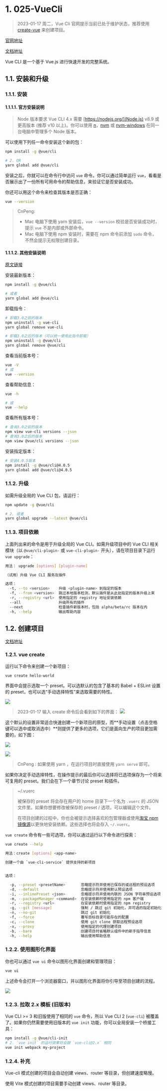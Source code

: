 # 1. 025-VueCli

> 2023-01-17 周二，Vue Cli 官网提示当前已处于维护状态，推荐使用 [create-vue](https://github.com/vuejs/create-vue) 来创建项目。

[官网地址](https://cli.vuejs.org)

[文档地址](https://cli.vuejs.org/zh/guide/)

Vue CLI 是一个基于 Vue.js 进行快速开发的完整系统。

## 1.1. 安装和升级

### 1.1.1. 安装

#### 1.1.1.1. 官方安装说明

>Node 版本要求
>Vue CLI 4.x 需要 [https://nodejs.org/](Node.js) v8.9 或更高版本 (推荐 v10 以上)。你可以使用 [n](https://github.com/tj/n)，[nvm](https://github.com/creationix/nvm) 或 [nvm-windows](https://github.com/coreybutler/nvm-windows) 在同一台电脑中管理多个 Node 版本。

可以使用下列任一命令安装这个新的包：

```bash
npm install -g @vue/cli

# 2. OR
yarn global add @vue/cli
```

安装之后，你就可以在命令行中访问 `vue` 命令。你可以通过简单运行 `vue`，看看是否展示出了一份所有可用命令的帮助信息，来验证它是否安装成功。

你还可以用这个命令来检查其版本是否正确：

```bash
vue --version
```

>CnPeng: 
>
>* Mac 电脑下使用 yarn 安装后，`vue --version` 校验是否安装成功时，提示 `vue` 不是内部或外部命令。
>* Mac 电脑下使用 npm 安装时，需要在 npm 命令前添加 `sudo` 命令， 不然会提示无权限创建目录。

#### 1.1.1.2. 其他安装说明

[原文链接](https://blog.csdn.net/weixin_50889870/article/details/117465605)

安装最新版本：

```bash
npm install -g @vue/cli

# 或者
yarn global add @vue/cli
```

卸载指令：

```bash
# 卸载3.0之前的版本
npm uninstall -g vue-cli
yarn global remove vue-cli

# 卸载3.0之后的版本（可以统一使用此指令卸载）
npm uninstall -g @vue/cli
yarn global remove @vue/cli
```

查看当前版本号：

```bash
vue -V
# 或
vue --version
```

查看帮助信息：

```bash
vue -h 

# 或
vue --help
```

查看所有版本号：

```bash
# 查询3.0之前的版本
npm view vue-cli versions --json
# 查询3.0之后的版本
npm view @vue/cli versions --json
```

安装指定版本：

```bash
# 安装4.0.5版本
npm install -g @vue/cli@4.0.5
yarn global add @vue/cli@4.0.5
```

### 1.1.2. 升级

如需升级全局的 Vue CLI 包，请运行：

```bash
npm update -g @vue/cli

# 2. 或者
yarn global upgrade --latest @vue/cli
```

### 1.1.3. 项目依赖

上面列出来的命令是用于升级全局的 Vue CLI。如需升级项目中的 Vue CLI 相关模块（以 `@vue/cli-plugin-` 或 `vue-cli-plugin-` 开头），请在项目目录下运行 `vue upgrade`：

```bash
用法： upgrade [options] [plugin-name]

（试用）升级 Vue CLI 服务及插件

选项：
  -t, --to <version>    升级 <plugin-name> 到指定的版本
  -f, --from <version>  跳过本地版本检测，默认插件是从此处指定的版本升级上来
  -r, --registry <url>  使用指定的 registry 地址安装依赖
  --all                 升级所有的插件
  --next                检查插件新版本时，包括 alpha/beta/rc 版本在内
  -h, --help            输出帮助内容
```

## 1.2. 创建项目

[文档地址](https://cli.vuejs.org/zh/guide/creating-a-project.html)

### 1.2.1. vue create

运行以下命令来创建一个新项目：

```bash
vue create hello-world
```

界面中会提示选取一个 preset。可以选默认的包含了基本的 Babel + ESLint 设置的 preset，也可以选“手动选择特性”来选取需要的特性。

![](pics/20230117143135217_1202861758.png)

> 2023-01-17 输入 create 命令后会看到如下的界面：
>![](pics/20230117144847011_944123840.png)


这个默认的设置非常适合快速创建一个新项目的原型，而**手动设置（点击空格键可以选中或取消选中）**则提供了更多的选项，它们是面向生产的项目更加需要的，如下图：

![](pics/20230117143200484_86513848.png)

![](pics/20230117145720714_132711197.png)

>CnPeng : 如果使用 yarn ，在运行项目时直接使用 `yarn serve` 即可。

如果你决定手动选择特性，在操作提示的最后你可以选择将已选项保存为一个将来可复用的 preset。我们会在下一个章节讨论 preset 和插件。

>~/.vuerc
>
>被保存的 preset 将会存在用户的 home 目录下一个名为 `.vuerc` 的 JSON 文件里。如果你想要修改被保存的 preset / 选项，可以编辑这个文件。
>
>在项目创建的过程中，你也会被提示选择喜欢的包管理器或使用[淘宝 npm 镜像源](https://npmmirror.com/)以更快地安装依赖。这些选择也将会存入 `~/.vuerc`。

`vue create` 命令有一些可选项，你可以通过运行以下命令进行探索：

```bash
vue create --help
```

```bash
用法：create [options] <app-name>

创建一个由 `vue-cli-service` 提供支持的新项目


选项：

  -p, --preset <presetName>       忽略提示符并使用已保存的或远程的预设选项
  -d, --default                   忽略提示符并使用默认预设选项
  -i, --inlinePreset <json>       忽略提示符并使用内联的 JSON 字符串预设选项
  -m, --packageManager <command>  在安装依赖时使用指定的 npm 客户端
  -r, --registry <url>            在安装依赖时使用指定的 npm registry
  -g, --git [message]             强制 / 跳过 git 初始化，并可选的指定初始化提交信息
  -n, --no-git                    跳过 git 初始化
  -f, --force                     覆写目标目录可能存在的配置
  -c, --clone                     使用 git clone 获取远程预设选项
  -x, --proxy                     使用指定的代理创建项目
  -b, --bare                      创建项目时省略默认组件中的新手指导信息
  -h, --help                      输出使用帮助信息
```

### 1.2.2. 使用图形化界面

你也可以通过 `vue ui` 命令以图形化界面创建和管理项目：

```bash
vue ui
```

上述命令会打开一个浏览器窗口，并以图形化界面将你引导至项目创建的流程。

![](pics/20230117143648255_270807519.png)


### 1.2.3. 拉取 2.x 模板 (旧版本)

Vue CLI >= 3 和旧版使用了相同的 `vue` 命令，所以 Vue CLI 2 (`vue-cli`) 被覆盖了。如果你仍然需要使用旧版本的 `vue init` 功能，你可以全局安装一个桥接工具：

```bash
npm install -g @vue/cli-init
# 2. `vue init` 的运行效果将会跟 `vue-cli@2.x` 相同
vue init webpack my-project
```

### 1.2.4. 补充

Vue-cli 模式创建的项目会自动创建 views、router 等目录，但创建速度略慢。

使用 Vite 模式创建的项目需要手动创建 views、router 等目录。


